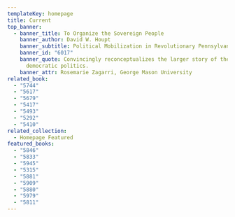```yaml
---
templateKey: homepage
title: Current
top_banner:
  - banner_title: To Organize the Sovereign People
    banner_author: David W. Houpt
    banner_subtitle: Political Mobilization in Revolutionary Pennsylvania
    banner_id: "6017"
    banner_quote: Convincingly reconceptualizes the larger story of the rise of
      democratic politics.
    banner_attr: Rosemarie Zagarri, George Mason University
related_book:
  - "5744"
  - "5617"
  - "5679"
  - "5417"
  - "5493"
  - "5292"
  - "5410"
related_collection:
  - Homepage Featured
featured_books:
  - "5846"
  - "5833"
  - "5945"
  - "5315"
  - "5881"
  - "5909"
  - "5880"
  - "5979"
  - "5811"
---
```

